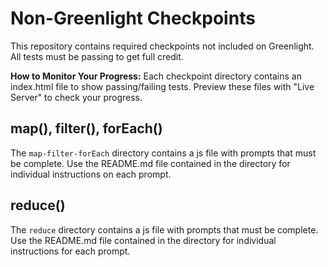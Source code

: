 # Non-Greenlight Checkpoints

This repository contains required checkpoints not included on Greenlight. All tests must be passing to get full credit.

**How to Monitor Your Progress:** Each checkpoint directory contains an index.html file to show passing/failing tests. Preview these files with "Live Server" to check your progress.

## map(), filter(), forEach()

The `map-filter-forEach` directory contains a js file with prompts that must be complete. Use the README.md file contained in the directory for individual instructions on each prompt.

## reduce()

The `reduce` directory contains a js file with prompts that must be complete. Use the README.md file contained in the directory for individual instructions for each prompt.

